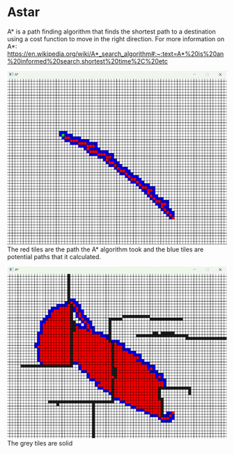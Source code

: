 # Astar

A* is a path finding algorithm that finds the shortest path to a destination using a cost function to move in the right direction. For more information on A*: https://en.wikipedia.org/wiki/A*_search_algorithm#:~:text=A*%20is%20an%20informed%20search,shortest%20time%2C%20etc

![screenshot](/docs/assets/screenshot1.png)
The red tiles are the path the A* algorithm took and the blue tiles are potential paths that it calculated.


![screenshot](/docs/assets/screenshot2.png)
The grey tiles are solid


